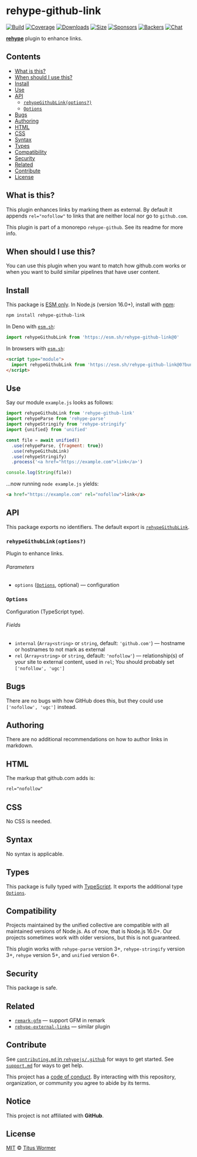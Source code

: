 # rehype-github-link

[![Build][build-badge]][build]
[![Coverage][coverage-badge]][coverage]
[![Downloads][downloads-badge]][downloads]
[![Size][size-badge]][size]
[![Sponsors][sponsors-badge]][collective]
[![Backers][backers-badge]][collective]
[![Chat][chat-badge]][chat]

**[rehype][]** plugin to enhance links.

## Contents

*   [What is this?](#what-is-this)
*   [When should I use this?](#when-should-i-use-this)
*   [Install](#install)
*   [Use](#use)
*   [API](#api)
    *   [`rehypeGithubLink(options?)`](#rehypegithublinkoptions)
    *   [`Options`](#options)
*   [Bugs](#bugs)
*   [Authoring](#authoring)
*   [HTML](#html)
*   [CSS](#css)
*   [Syntax](#syntax)
*   [Types](#types)
*   [Compatibility](#compatibility)
*   [Security](#security)
*   [Related](#related)
*   [Contribute](#contribute)
*   [License](#license)

## What is this?

This plugin enhances links by marking them as external.
By default it appends `rel="nofollow"` to links that are neither local nor
go to `github.com`.

This plugin is part of a monorepo `rehype-github`.
See its readme for more info.

## When should I use this?

You can use this plugin when you want to match how github.com works or when you
want to build similar pipelines that have user content.

## Install

This package is [ESM only][esm].
In Node.js (version 16.0+), install with [npm][]:

```sh
npm install rehype-github-link
```

In Deno with [`esm.sh`][esmsh]:

```js
import rehypeGithubLink from 'https://esm.sh/rehype-github-link@0'
```

In browsers with [`esm.sh`][esmsh]:

```html
<script type="module">
  import rehypeGithubLink from 'https://esm.sh/rehype-github-link@0?bundle'
</script>
```

## Use

Say our module `example.js` looks as follows:

```js
import rehypeGithubLink from 'rehype-github-link'
import rehypeParse from 'rehype-parse'
import rehypeStringify from 'rehype-stringify'
import {unified} from 'unified'

const file = await unified()
  .use(rehypeParse, {fragment: true})
  .use(rehypeGithubLink)
  .use(rehypeStringify)
  .process('<a href="https://example.com">link</a>')

console.log(String(file))
```

…now running `node example.js` yields:

```html
<a href="https://example.com" rel="nofollow">link</a>
```

## API

This package exports no identifiers.
The default export is
[`rehypeGithubLink`][api-rehype-github-link].

### `rehypeGithubLink(options?)`

Plugin to enhance links.

###### Parameters

*   `options` ([`Options`][api-options], optional)
    — configuration

### `Options`

Configuration (TypeScript type).

###### Fields

*   `internal` (`Array<string>` or `string`, default: `'github.com'`)
    — hostname or hostnames to not mark as external
*   `rel` (`Array<string>` or `string`, default: `'nofollow'`)
    — relationship(s) of your site to external content, used in `rel`; You
    should probably set `['nofollow', 'ugc']`

## Bugs

There are no bugs with how GitHub does this, but they could use
`['nofollow', 'ugc']` instead.

## Authoring

There are no additional recommendations on how to author links in markdown.

## HTML

The markup that github.com adds is:

```html
rel="nofollow"
```

## CSS

No CSS is needed.

## Syntax

No syntax is applicable.

## Types

This package is fully typed with [TypeScript][].
It exports the additional type [`Options`][api-options].

## Compatibility

Projects maintained by the unified collective are compatible with all maintained
versions of Node.js.
As of now, that is Node.js 16.0+.
Our projects sometimes work with older versions, but this is not guaranteed.

This plugin works with `rehype-parse` version 3+, `rehype-stringify` version
3+, `rehype` version 5+, and `unified` version 6+.

## Security

This package is safe.

## Related

*   [`remark-gfm`](https://github.com/remarkjs/remark-gfm)
    — support GFM in remark
*   [`rehype-external-links`](https://github.com/rehypejs/rehype-external-links)
    — similar plugin

## Contribute

See [`contributing.md` in `rehypejs/.github`][contributing] for ways to get
started.
See [`support.md`][support] for ways to get help.

This project has a [code of conduct][coc].
By interacting with this repository, organization, or community you agree to
abide by its terms.

## Notice

This project is not affiliated with **GitHub**.

## License

[MIT][license] © [Titus Wormer][author]

<!-- Definitions -->

[build-badge]: https://github.com/rehypejs/rehype-github/workflows/main/badge.svg

[build]: https://github.com/rehypejs/rehype-github/actions

[coverage-badge]: https://img.shields.io/codecov/c/github/rehypejs/rehype-github.svg

[coverage]: https://codecov.io/github/rehypejs/rehype-github

[downloads-badge]: https://img.shields.io/npm/dm/rehype-github-color.svg

[downloads]: https://www.npmjs.com/package/rehype-github-color

[size-badge]: https://img.shields.io/bundlephobia/minzip/rehype-github-color.svg

[size]: https://bundlephobia.com/result?p=rehype-github-color

[sponsors-badge]: https://opencollective.com/unified/sponsors/badge.svg

[backers-badge]: https://opencollective.com/unified/backers/badge.svg

[collective]: https://opencollective.com/unified

[chat-badge]: https://img.shields.io/badge/chat-discussions-success.svg

[chat]: https://github.com/rehypejs/rehype/discussions

[npm]: https://docs.npmjs.com/cli/install

[esmsh]: https://esm.sh

[license]: ../../license

[author]: https://wooorm.com

[contributing]: https://github.com/rehypejs/.github/blob/main/contributing.md

[support]: https://github.com/rehypejs/.github/blob/main/support.md

[coc]: https://github.com/rehypejs/.github/blob/main/code-of-conduct.md

[esm]: https://gist.github.com/sindresorhus/a39789f98801d908bbc7ff3ecc99d99c

[typescript]: https://www.typescriptlang.org

[rehype]: https://github.com/rehypjs/rehype

[api-options]: #options

[api-rehype-github-link]: #rehypegithublinkoptions
